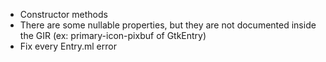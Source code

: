 - Constructor methods
- There are some nullable properties, but they are not documented inside the GIR (ex: primary-icon-pixbuf of GtkEntry)
- Fix every Entry.ml error